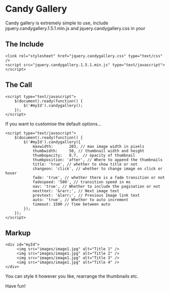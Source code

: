# Candy Gallery

Candy gallery is extremely simple to use, include jquery.candygallery.1.5.1.min.js and jquery.candygallery.css in your <head>

## The Include

    <link rel="stylesheet" href="jquery.candygallery.css" type="text/css" />
    <script src="jquery.candygallery.1.5.1.min.js" type="text/javascript"></script>

## The Call

    <script type="text/javascript">
	    $(document).ready(function() {
		    $('#myId').candygallery();
	    });
    </script>

If you want to customise the default options…

    <script type="text/javascript">
	    $(document).ready(function() {
		    $('#myId').candygallery({
			    maxwidth:		203, // max image width in pixels
			    thumbwidth:		50, // thumbnail width and height
			    thumbopacity:	0.7,  // opacity of thumbnail
			    thumbposition: 'after', // Where to append the thumbnails
			    title: 'true', // whether to show title or not
			    changeon: 'click', // whether to change image on click or hover
			    fade: 'true', // whether there is a fade transition or not
			    fadespeed: '500', // transition speed in ms
			    nav: 'true', // Whether to include the pagination or not
			    nexttext: '&rarr;', // Next image text
			    prevtext: '&larr;', // Previous Image link text
			    auto: 'true', // Whether to auto increment
			    timeout: 1500 // Time between auto
		    });
    	});
    </script>


## Markup

    <div id="myId">
	     <img src="images/image1.jpg" alt="Title 1" />
	     <img src="images/image1.jpg" alt="Title 2" />
	     <img src="images/image1.jpg" alt="Title 3" />
	     <img src="images/image1.jpg" alt="Title 4" />
    </div>

You can style it however you like, rearrange the thumbnails etc.

Have fun!